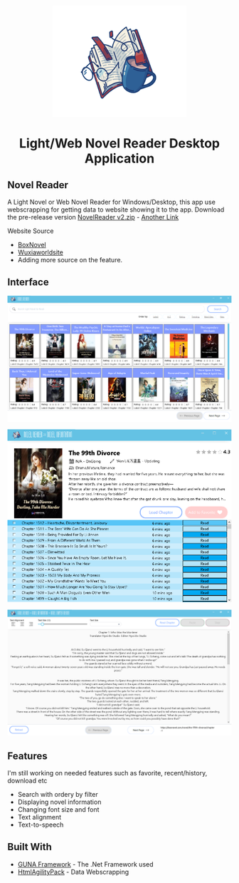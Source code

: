 <p align="center">
  <img src="Screenshots/ICON.png" height="250" width="300" title="NovelReader" alt="NovelReader">
</p>

<h1 align="center">Light/Web Novel Reader Desktop Application</h1>

## Novel Reader
A Light Novel or Web Novel Reader for Windows/Desktop, this app use webscrapping for getting data to website showing it to the app. Download the pre-release version [NovelReader v2.zip](https://github.com/Keumjoh/NovelReader/files/4605519/NovelReader.v2.zip) - [Another Link](https://sourceforge.net/projects/light-web-novelreader/files/latest/download)

Website Source
 - [BoxNovel](https://boxnovel.com/)
 - [Wuxiaworldsite](https://Wuxiaworld.site/)
 - Adding more source on the feature.

## Interface
<p align="center">
  <img src="Screenshots/UI.PNG" title="NovelReader" alt="NovelReader">
</p>
<p align="center">
  <img src="Screenshots/UI1.PNG" title="NovelReader" alt="NovelReader">
</p>
<p align="center">
  <img src="Screenshots/UI2.PNG" title="NovelReader" alt="NovelReader">
</p>

## Features
I'm still working on needed features such as favorite, recent/history, download etc

 - Search with ordery by filter
 - Displaying novel information
 - Changing font size and font
 - Text alignment
 - Text-to-speech
 
 ## Built With

* [GUNA Framework](https://gunaframework.com/) - The .Net Framework used
* [HtmlAgilityPack](https://html-agility-pack.net/) - Data Webscrapping
